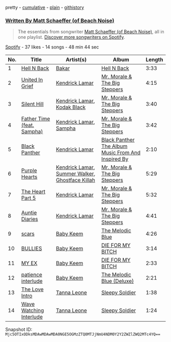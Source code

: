 pretty - [cumulative](/playlists/cumulative/37i9dQZF1EFNQOtgvYf8sH.md) - [plain](/playlists/plain/37i9dQZF1EFNQOtgvYf8sH) - [githistory](https://github.githistory.xyz/mackorone/spotify-playlist-archive/blob/main/playlists/plain/37i9dQZF1EFNQOtgvYf8sH)

### [Written By Matt Schaeffer \(of Beach Noise\)](https://open.spotify.com/playlist/37i9dQZF1EFNQOtgvYf8sH)

> The essentials from songwriter <a href="https://artists.spotify.com/songwriter/5MiOkjWuzeTvNopvojXYDa">Matt Schaeffer \(of Beach Noise\)</a>, all in one playlist\. <a href="spotify:genre:0JQ5DAqbMKFSCjnQr8QZ3O">Discover more songwriters on Spotify</a>.

[Spotify](https://open.spotify.com/user/spotify) - 37 likes - 14 songs - 48 min 44 sec

| No. | Title | Artist(s) | Album | Length |
|---|---|---|---|---|
| 1 | [Hell N Back](https://open.spotify.com/track/3NRql0A1Ef4RCvT473iqgD) | [Bakar](https://open.spotify.com/artist/3K2Srho6NCF3o9MswGR76H) | [Hell N Back](https://open.spotify.com/album/3aEdbaJGWXbBxn79DgjamF) | 3:33 |
| 2 | [United In Grief](https://open.spotify.com/track/5Gt9bxniM1SxN61yRzRhXL) | [Kendrick Lamar](https://open.spotify.com/artist/2YZyLoL8N0Wb9xBt1NhZWg) | [Mr\. Morale & The Big Steppers](https://open.spotify.com/album/79ONNoS4M9tfIA1mYLBYVX) | 4:15 |
| 3 | [Silent Hill](https://open.spotify.com/track/3lzUeaCbcCDB5IXYfqWRlF) | [Kendrick Lamar](https://open.spotify.com/artist/2YZyLoL8N0Wb9xBt1NhZWg), [Kodak Black](https://open.spotify.com/artist/46SHBwWsqBkxI7EeeBEQG7) | [Mr\. Morale & The Big Steppers](https://open.spotify.com/album/79ONNoS4M9tfIA1mYLBYVX) | 3:40 |
| 4 | [Father Time \(feat\. Sampha\)](https://open.spotify.com/track/28qA8y1sz0FTuSapsCxNOG) | [Kendrick Lamar](https://open.spotify.com/artist/2YZyLoL8N0Wb9xBt1NhZWg), [Sampha](https://open.spotify.com/artist/2WoVwexZuODvclzULjPQtm) | [Mr\. Morale & The Big Steppers](https://open.spotify.com/album/79ONNoS4M9tfIA1mYLBYVX) | 3:42 |
| 5 | [Black Panther](https://open.spotify.com/track/5qN4HFkapdAOV94XPryVof) | [Kendrick Lamar](https://open.spotify.com/artist/2YZyLoL8N0Wb9xBt1NhZWg) | [Black Panther The Album Music From And Inspired By](https://open.spotify.com/album/3pLdWdkj83EYfDN6H2N8MR) | 2:10 |
| 6 | [Purple Hearts](https://open.spotify.com/track/1REVvAphiSTJyKQ1fDpHa4) | [Kendrick Lamar](https://open.spotify.com/artist/2YZyLoL8N0Wb9xBt1NhZWg), [Summer Walker](https://open.spotify.com/artist/57LYzLEk2LcFghVwuWbcuS), [Ghostface Killah](https://open.spotify.com/artist/6FD0unjzGQhX3b6eMccMJe) | [Mr\. Morale & The Big Steppers](https://open.spotify.com/album/79ONNoS4M9tfIA1mYLBYVX) | 5:29 |
| 7 | [The Heart Part 5](https://open.spotify.com/track/5qbhVL3vB7HwWvb0042B7y) | [Kendrick Lamar](https://open.spotify.com/artist/2YZyLoL8N0Wb9xBt1NhZWg) | [Mr\. Morale & The Big Steppers](https://open.spotify.com/album/79ONNoS4M9tfIA1mYLBYVX) | 5:32 |
| 8 | [Auntie Diaries](https://open.spotify.com/track/1uY1X8YeBixs1FdQ3fQ7d4) | [Kendrick Lamar](https://open.spotify.com/artist/2YZyLoL8N0Wb9xBt1NhZWg) | [Mr\. Morale & The Big Steppers](https://open.spotify.com/album/79ONNoS4M9tfIA1mYLBYVX) | 4:41 |
| 9 | [scars](https://open.spotify.com/track/350l5Tkctw6RMcIdl7MlaS) | [Baby Keem](https://open.spotify.com/artist/5SXuuuRpukkTvsLuUknva1) | [The Melodic Blue](https://open.spotify.com/album/3r46DPIQeBQbjvjjV5mXGg) | 4:26 |
| 10 | [BULLIES](https://open.spotify.com/track/5Ow3QqHeeA78Q3nSnbUbkL) | [Baby Keem](https://open.spotify.com/artist/5SXuuuRpukkTvsLuUknva1) | [DIE FOR MY BITCH](https://open.spotify.com/album/7Cw4LObzgnVqSlkuIyywtI) | 3:14 |
| 11 | [MY EX](https://open.spotify.com/track/5Yfy4sbXzwFRe4gxrV2TAS) | [Baby Keem](https://open.spotify.com/artist/5SXuuuRpukkTvsLuUknva1) | [DIE FOR MY BITCH](https://open.spotify.com/album/7Cw4LObzgnVqSlkuIyywtI) | 2:33 |
| 12 | [patience interlude](https://open.spotify.com/track/24xpL4l70GDGIVFIxLbW8s) | [Baby Keem](https://open.spotify.com/artist/5SXuuuRpukkTvsLuUknva1) | [The Melodic Blue \(Deluxe\)](https://open.spotify.com/album/5Co3CGD9lBQVNnn7q0px1g) | 2:21 |
| 13 | [The Love Intro](https://open.spotify.com/track/3hjCUYBBJUCB9nyBNRIVj8) | [Tanna Leone](https://open.spotify.com/artist/1bPYCoigTRLOQwNfjpwmff) | [Sleepy Soldier](https://open.spotify.com/album/5DsTYhB4bzvBvMSHAu1yiM) | 1:38 |
| 14 | [Wave Watching Interlude](https://open.spotify.com/track/6w5n41T13eattfdxrqVPs8) | [Tanna Leone](https://open.spotify.com/artist/1bPYCoigTRLOQwNfjpwmff) | [Sleepy Soldier](https://open.spotify.com/album/5DsTYhB4bzvBvMSHAu1yiM) | 1:24 |

Snapshot ID: `Mjc5OTIxODksMDAwMDAwMDA0NGE5OGMzZTQ0MTJjNmU4NDM0Y2Y2ZWZlZWQ2MTc4YQ==`
